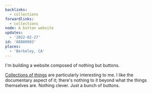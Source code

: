 ```yaml
---
backlinks:
  - collections
forwardlinks:
  - collections
node: A button website
updates:
  - '2022-02-27'
id: '88880982'
places:
  - 'Berkeley, CA'
---
```

I'm building a website composed of nothing but buttons. 

[Collections of things](collections.md) are particularly interesting to me. I like the documentary aspect of it; there's nothing to it beyond what the things themselves are. Nothing clever. Just a bunch of buttons.
